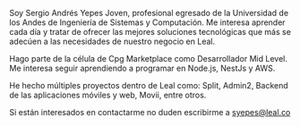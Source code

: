 Soy Sergio Andrés Yepes Joven, profesional egresado de la Universidad de los Andes de Ingeniería de Sistemas y Computación. Me interesa aprender cada día y tratar de ofrecer las mejores soluciones tecnológicas que más se adecúen a las necesidades de nuestro negocio en Leal.

Hago parte de la célula de Cpg Marketplace como Desarrollador Mid Level. Me interesa seguir aprendiendo a programar en Node.js, NestJs y AWS.

He hecho múltiples proyectos dentro de Leal como: Split, Admin2, Backend de las aplicaciones móviles y web, Movii, entre otros.

Si están interesados en contactarme no duden escribirme a syepes@leal.co
